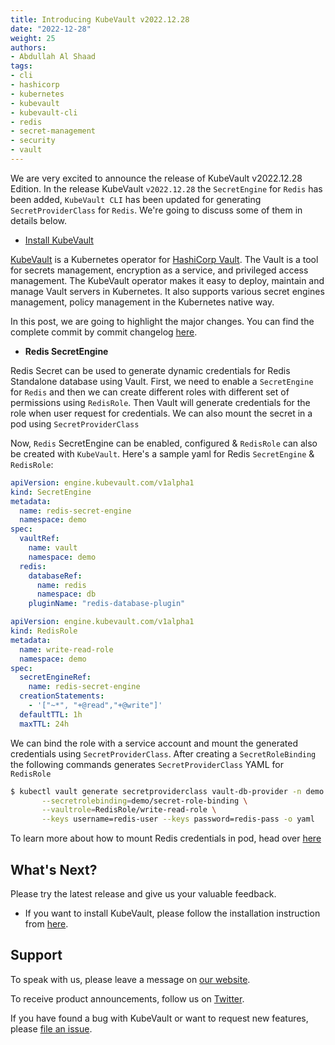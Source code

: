 ```yaml
---
title: Introducing KubeVault v2022.12.28
date: "2022-12-28"
weight: 25
authors:
- Abdullah Al Shaad
tags:
- cli
- hashicorp
- kubernetes
- kubevault
- kubevault-cli
- redis
- secret-management
- security
- vault
---
```


We are very excited to announce the release of KubeVault v2022.12.28 Edition. In the release KubeVault `v2022.12.28` the `SecretEngine` for `Redis` has been added, `KubeVault CLI` has been updated for generating `SecretProviderClass` for `Redis`. We're going to discuss some of them in details below.

- [Install KubeVault](https://kubevault.com/docs/v2022.12.28/setup/)

[KubeVault](https://kubevault.com) is a Kubernetes operator for [HashiCorp Vault](https://www.vaultproject.io/). The Vault is a tool for secrets management, encryption as a service, and privileged access management. The KubeVault operator makes it easy to deploy, maintain and manage Vault servers in Kubernetes. It also supports various secret engines management, policy management in the Kubernetes native way.

In this post, we are going to highlight the major changes. You can find the complete commit by commit changelog [here](https://github.com/kubevault/CHANGELOG/blob/master/releases/v2022.12.28/README.md).

- **Redis SecretEngine**

Redis Secret can be used to generate dynamic credentials for Redis Standalone database using Vault. First, we need to enable a `SecretEngine` for  `Redis`
and then we can create different roles with different set of permissions using `RedisRole`. Then Vault will generate credentials for the role when user request for credentials.
We can also mount the secret in a pod using `SecretProviderClass`

  Now, `Redis` SecretEngine can be enabled, configured & `RedisRole` can also be created with `KubeVault`.
  Here's a sample yaml for Redis `SecretEngine` & `RedisRole`:

  ```yaml
  apiVersion: engine.kubevault.com/v1alpha1
  kind: SecretEngine
  metadata:
    name: redis-secret-engine
    namespace: demo
  spec:
    vaultRef:
      name: vault
      namespace: demo
    redis:
      databaseRef:
        name: redis
        namespace: db
      pluginName: "redis-database-plugin"
  ```


  ```yaml
  apiVersion: engine.kubevault.com/v1alpha1
  kind: RedisRole
  metadata:
    name: write-read-role
    namespace: demo
  spec:
    secretEngineRef:
      name: redis-secret-engine
    creationStatements:
      - '["~*", "+@read","+@write"]'
    defaultTTL: 1h
    maxTTL: 24h
  ```
We can bind the role with a service account and mount the generated credentials using `SecretProviderClass`. After creating a `SecretRoleBinding` 
the following commands generates `SecretProviderClass` YAML for `RedisRole`
```bash
$ kubectl vault generate secretproviderclass vault-db-provider -n demo \
       --secretrolebinding=demo/secret-role-binding \
       --vaultrole=RedisRole/write-read-role \
       --keys username=redis-user --keys password=redis-pass -o yaml
```
 To learn more about how to mount Redis credentials in pod, head over [here](https://kubevault.com/docs/v2022.12.28/guides/secret-engines/redis/csi-driver/)

## What's Next?

Please try the latest release and give us your valuable feedback.

- If you want to install KubeVault, please follow the installation instruction from [here](https://kubevault.com/docs/v2022.12.28/setup).

## Support

To speak with us, please leave a message on [our website](https://appscode.com/contact/).

To receive product announcements, follow us on [Twitter](https://twitter.com/KubeVault).

If you have found a bug with KubeVault or want to request new features, please [file an issue](https://github.com/kubevault/project/issues/new).
